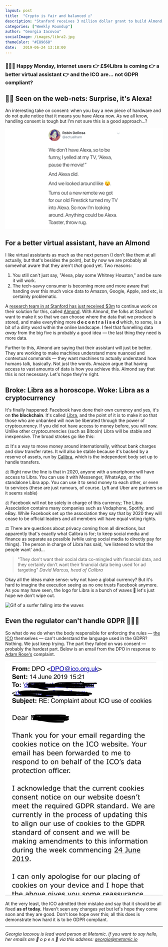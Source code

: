 ```yaml
---
layout: post
title:  "Crypto is fair and balanced ⚖️"
description: "Stanford receives 3 million dollar grant to build Almond, an Alexa alternative that decentralises data as a concept"
categories: ["Weekly Roundup"]
author: "Georgia Iacovou"
socialImage: /images/libra2.jpg
themeColor: "#E89668"
date:   2019-06-24 13:18:00
---
```

### 🙋🏻‍♀️ **Happy Monday**, internet users 👉 **£$¢Libra** is coming 👉 a better virtual assistant 👉 and the ICO are... not GDPR compliant?

## 👩‍💻 Seen on the web-nets: Surprise, it's Alexa!

An interesting take on consent: when you buy a new piece of hardware and do not quite notice that it means you have Alexa now. As we all know, handling consent is tough but I'm not sure this is  a good approach...? 

![screenshot of a Tweet talking about Firestick turning TV into Alexa](/images/alexa.png)

## For a better virtual assistant, have an Almond

I like virtual assistants as much as the next person (I don't like them at all actually, but that's besides the point), but by now we are probably all somewhat aware that they aren't *that* good yet. Two reasons:

1. You still can't just say, "Alexa, play some Whitney Houston," and be sure it will work.
2. The tech-savvy consumer is becoming more and more aware that handing over this much voice data to Amazon, Google, Apple, and etc, is certainly problematic.

A [research team in at Stanford has just received $3m](https://www.nytimes.com/2019/06/14/technology/virtual-assistants-privacy.html?smid=nytcore-ios-share) to continue work on their solution for this, called [Almond](https://almond.stanford.edu/). With Almond, the folks at Stanford want to make it so that we can choose where the data that we produce is stored, and make everything more **d e c e n t r a l i s e d**  which, to some, is a bit of a dirty word within the online landscape. I feel that funnelling data *away* from the big five is probably a good idea — the last thing they need is more data.

Further to this, Almond are saying that their assistant will just be better. They are working to make machines understand more nuanced and contextual commands — they want machines to actually understand how humans talk, basically. Not just the words. Amazon argue that having access to vast amounts of data is how you achieve this. Almond say that this is not necessary. Let's hope they're right.

## Broke: Libra as a horoscope. Woke: Libra as a cryptocurrency

It's finally happened: Facebook have done their own currency and yes, it's on **the blockchain**. It's called [Libra](https://libra.org/en-US/), and the point of it is to make it so that those who are unbanked will now be liberated through the power of cryptocurrency. If you did not have access to money before, you will now. Unlike other cryptocurrencies (such as Bitcoin) Libra will be stable and inexpensive. The broad strokes go like this:

⚖️ It's a way to move money around internationally, without bank charges and slow transfer rates. It will also be stable because it's backed by a reserve of assets, run by [Calibra](https://calibra.com/?utm_source=morning_brew), which is the independent body set up to handle transfers.

⚖️ Right now the line is that in 2020, anyone with a smartphone will have access to Libra. You can use it with Messenger, WhatsApp, or the standalone Libra app. You can use it to send money to each other, or even to services (these are just rumours, of course. Lyft and Uber are partners so it seems viable)

⚖️ Facebook will not be solely in charge of this currency; The Libra Association contains many companies such as Vodaphone, Spotify, and eBay. While Facebook set up the association they say that by 2020 they will cease to be official leaders and all members will have equal voting rights.

⚖️ There are questions about privacy coming from all directions, but apparently that's exactly what Calibra is for; to keep social media and finance as separate as possible (while using social media to directly pay for things). The person in charge of Libra has said, 'we listened to what the people want' and...

> "They don't want their social data co-mingled with financial data, and they certainly don't want their financial data being used for ad targeting" *David Marcus, head of Calibra*

Okay all the ideas make sense: why not have a global currency? But it's hard to imagine the execution seeing as no one trusts Facebook anymore. As you may have seen, the logo for Libra is a bunch of waves 🌊 let's just hope we don't wipe out.

![Gif of a surfer falling into the waves](https://media.giphy.com/media/bIENP8zCKeNIA/giphy.gif)

## Even the regulator can't handle GDPR 🤷🏻‍♀️

So what do we do when the body responsible for enforcing the rules — [the ICO](https://ico.org.uk/) themselves — can't understand the language used in the GDPR? Nothing. We just keep trying. The part they failed on was consent — probably the hardest part. Below is an email from the DPO in response to [Adam Rose's](https://twitter.com/adam_rose/status/1140151337834962944) complaint.

![Email from ICO admitting that their cookie consent is not GDPR compliant](/images/ico.jpg)

At the very least, the ICO admitted their mistake and say that it should be all fixed **as of today.** Haven't seen any changes yet but let's hope they come soon and they are good. Don't lose hope over this; all this does is demonstrate how hard it is to be GDPR compliant.

---

*Georgia Iacovou is lead word person at Metomic. If you want to say hello, her emails are 👐 o p e n 👐 via this address: georgia@metomic.io*